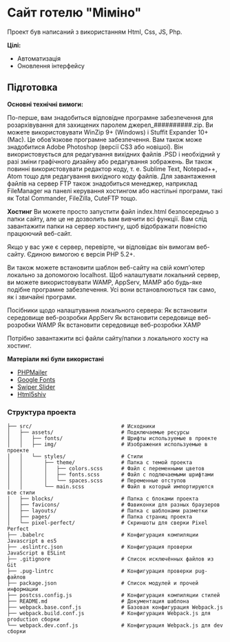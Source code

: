
# Сайт готелю "Міміно"

 Проект був написаний  з використанням Html, Css, JS, Php.

**Цілі:**
- Автоматизація
- Оновлення інтерфейсу

## Підготовка


**Основні технічні вимоги:**

По-перше, вам знадобиться відповідне програмне забезпечення для розархівування для захищених паролем джерел_##########.zip. Ви можете використовувати WinZip 9+ (Windows) і Stuffit Expander 10+ (Mac). Це обов’язкове програмне забезпечення.
Вам також може знадобитися Adobe Photoshop (версії CS3 або новішої). Він використовується для редагування вихідних файлів .PSD і необхідний у разі зміни графічного дизайну або редагування зображень.
Ви також повинні використовувати редактор коду, т. e. Sublime Text, Notepad++, Atom тощо для редагування вихідного коду файлів.
Для завантаження файлів на сервер FTP також знадобиться менеджер, наприклад FileManager на панелі керування хостингом або настільні програми, такі як Total Commander, FileZilla, CuteFTP тощо.

**Хостинг**
Ви можете просто запустити файл index.html безпосередньо з папки сайту, але це не дозволить вам вивчити всі функції. Вам слід завантажити папки на сервер хостингу, щоб відображати повністю працюючий веб-сайт.

Якщо у вас уже є сервер, перевірте, чи відповідає він вимогам веб-сайту. Єдиною вимогою є версія PHP 5.2+.

Ви також можете встановити шаблон веб-сайту на свій комп’ютер локально за допомогою localhost. Щоб налаштувати локальний сервер, ви можете використовувати WAMP, AppServ, MAMP або будь-яке подібне програмне забезпечення. Усі вони встановлюються так само, як і звичайні програми.

Посібники щодо налаштування локального сервера:
Як встановити середовище веб-розробки AppServ
Як встановити середовище веб-розробки WAMP
Як встановити середовище веб-розробки XAMP

Потрібно завантажити всі файли сайту/папки з локального хосту на хостинг.



**Матеріали які були використані**

- [PHPMailer](https://github.com/PHPMailer/PHPMailer/)
- [Google Fonts](https://fonts.google.com/)
- [Swiper Slider](https://swiperjs.com/)
- [Html5shiv](https://github.com/afarkas/html5shiv)

### Структура проекта

```
├── src/                             # Исходники
│   ├── assets/                      # Подключаемые ресурсы
│   │   ├── fonts/                   # Шрифты используемые в проекте
│   │   ├── img/                     # Изображения используемые в проекте
│   │   └── styles/                  # Стили
│   │       ├── theme/               # Папка с темой проекта
│   │       │   ├── colors.scss      # Файл с переменными цветов
│   │       │   ├── fonts.scss       # Файл с подлючаемыми шрифтами
│   │       │   └── spaces.scss      # Переменные отступов
│   │       └── main.scss            # Файл в который импортируются все стили
│   ├── blocks/                      # Папка с блоками проекта
│   ├── favicons/                    # Фавиконки для разных браузеров
│   ├── layouts/                     # Папка с шаблонами разметки
│   ├── pages/                       # Папка страниц проекта
│   └── pixel-perfect/               # Скриншоты для сверки Pixel Perfect
├── .babelrc                         # Конфигурация компиляции Javascript в es5
├── .eslintrc.json                   # Конфигурация проверки JavaScript в ESLint
├── .gitignore                       # Список исключённых файлов из Git
├── .pug-lintrc                      # Конфигурация проверки pug-файлов
├── package.json                     # Список модулей и прочей информации
├── postcss.config.js                # Конфигурация компиляции стилей
├── README.md                        # Документация шаблона
├── webpack.base.conf.js             # Базовая конфигурация Webpack.js
├── webpack.build.conf.js            # Конфигурация Webpack.js для production сборки
└── webpack.dev.conf.js              # Конфигурация Webpack.js для dev сборки
```
